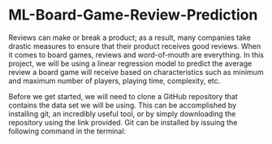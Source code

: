 # ML-Board-Game-Review-Prediction
Reviews can make or break a product; as a result, many companies take drastic measures to ensure that their product receives good reviews. When it comes to board games, reviews and word-of-mouth are everything. In this project, we will be using a linear regression model to predict the average review a board game will receive based on characteristics such as minimum and maximum number of players, playing time, complexity, etc.

Before we get started, we will need to clone a GitHub repository that contains the data set we will be using. This can be accomplished by installing git, an incredibly useful tool, or by simply downloading the repository using the link provided. Git can be installed by issuing the following command in the terminal:
